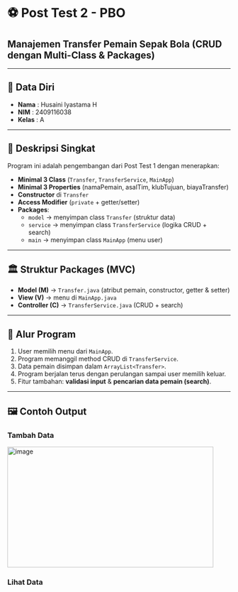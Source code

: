 # ⚽ Post Test 2 - PBO  
## Manajemen Transfer Pemain Sepak Bola (CRUD dengan Multi-Class & Packages)

---

## 👤 Data Diri  
- **Nama** : Husaini Iyastama H  
- **NIM** : 2409116038  
- **Kelas** : A  

---

## 📖 Deskripsi Singkat  
Program ini adalah pengembangan dari Post Test 1 dengan menerapkan:  
- **Minimal 3 Class** (`Transfer`, `TransferService`, `MainApp`)  
- **Minimal 3 Properties** (namaPemain, asalTim, klubTujuan, biayaTransfer)  
- **Constructor** di `Transfer`  
- **Access Modifier** (`private` + getter/setter)  
- **Packages**:  
  - `model` → menyimpan class `Transfer` (struktur data)  
  - `service` → menyimpan class `TransferService` (logika CRUD + search)  
  - `main` → menyimpan class `MainApp` (menu user)  

---

## 🏛️ Struktur Packages (MVC)
- **Model (M)** → `Transfer.java` (atribut pemain, constructor, getter & setter)  
- **View (V)** → menu di `MainApp.java`  
- **Controller (C)** → `TransferService.java` (CRUD + search)  

---

## 🔄 Alur Program
1. User memilih menu dari `MainApp`.  
2. Program memanggil method CRUD di `TransferService`.  
3. Data pemain disimpan dalam `ArrayList<Transfer>`.  
4. Program berjalan terus dengan perulangan sampai user memilih keluar.  
5. Fitur tambahan: **validasi input** & **pencarian data pemain (search)**.  

---

## 🖼️ Contoh Output  

### Tambah Data
<img width="465" height="272" alt="image" src="https://github.com/user-attachments/assets/149fa55c-848f-4200-ad47-adb688bf29b7" />

### Lihat Data


